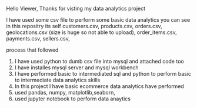 Hello Viewer,
Thanks for visting my data analytics project

I have used some csv file to perform some basic data analytics 
you can see in this repositry its self 
customers.csv,
products.csv, 
orders.csv, 
geolocations.csv (size is huge so not able to upload),
order_items.csv,
payments.csv,
sellers.csv,

process that followed
1) I have used python to dumb csv file into mysql and attached code too
2) I have installes mysql server and mysql workbench
3) I have performed basic to intermediated sql and python to perform basic to intermediate data analytics skills
4) In this project I have basic ecommerce data analytics have performed
5) used pandas, numpy, matplotlib,seaborn,
6) used jupyter notebook to perform data anaytics
